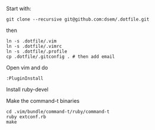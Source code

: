 Start with:

    git clone --recursive git@github.com:dsem/.dotfile.git

then 

    ln -s .dotfile/.vim
    ln -s .dotfile/.vimrc
    ln -s .dotfile/.profile
    cp .dotfile/.gitconfig . # then add email

Open vim and do

    :PluginInstall

Install ruby-devel

Make the command-t binaries

    cd .vim/bundle/command-t/ruby/command-t
    ruby extconf.rb
    make
